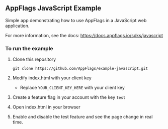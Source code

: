 ## AppFlags JavaScript Example

Simple app demonstrating how to use AppFlags in a JavaScript web application. 

For more information, see the docs: https://docs.appflags.io/sdks/javascript

### To run the example

1. Clone this repository
    ```shell script
    git clone https://github.com/AppFlags/example-javascript.git
    ```
2. Modify index.html with your client key 

    * Replace `YOUR_CLIENT_KEY_HERE` with your client key
    
3. Create a feature flag in your account with the key `test`
    
4. Open index.html in your browser

5. Enable and disable the test feature and see the page change in real time.  
   